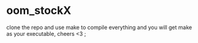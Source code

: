 # oom_stockX

clone the repo and use make to compile everything and you will get make as your executable, cheers <3 ;
